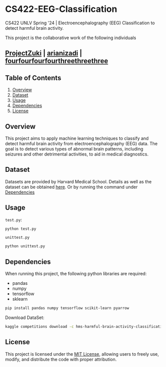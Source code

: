 # CS422-EEG-Classification

CS422 UNLV Spring '24 | Electroencephalography (EEG) Classification to detect harmful brain activity.

This project is the collaborative work of the following individuals

## [ProjectZuki](https://github.com/ProjectZuki) | [arianizadi](https://github.com/arianizadi) | [fourfourfourfourthreethreethree](https://github.com/fourfourfourfourthreethreethree)

## Table of Contents

1. [Overview](#overview)
2. [Dataset](#dataset)
3. [Usage](#usage)
4. [Dependencies](#dependencies)
5. [License](#license)

## Overview

This project aims to apply machine learning techniques to classify and detect harmful brain activity from electroencephalography (EEG) data. The goal is to detect various types of abnormal brain patterns, including seizures and other detrimental activities, to aid in medical diagnostics.

## Dataset

Datasets are provided by Harvard Medical School. Details as well as the dataset can be obtained [here](https://www.kaggle.com/competitions/hms-harmful-brain-activity-classification/data).
Or by running the command under [Dependencies](#dependencies)

## Usage
`test.py`: 
```bash
python test.py
```

`unittest.py`
```bash
python unittest.py
```

## Dependencies
When running this project, the following python libraries are required:
- pandas
- numpy
- tensorflow
- sklearn

```bash
pip install pandas numpy tensorflow scikit-learn pyarrow
```

Download DataSet:
```bash
kaggle competitions download -c hms-harmful-brain-activity-classification
```

## License

This project is licensed under the [MIT License](LICENSE), allowing users to freely use, modify, and distribute the code with proper attribution.
